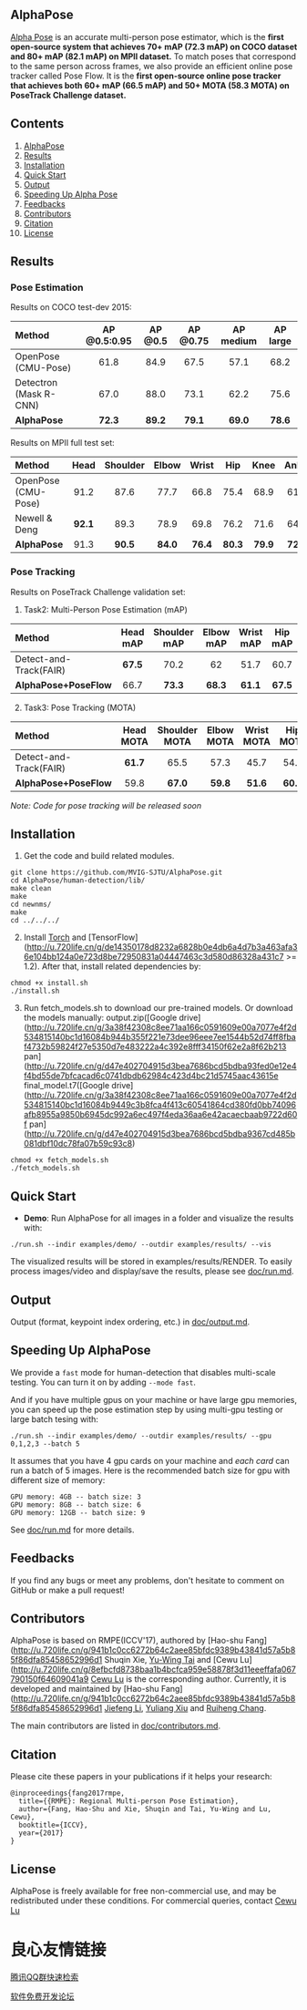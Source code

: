 
 
     
 



## AlphaPose
[Alpha Pose](http://u.720life.cn/g/8efbcfd8738baa1b4bcfca959e58878fe6065c79e5f4de62809c6884793b4ea8485dd2816326f253bf88fce965d09be6)  is an accurate multi-person pose estimator, which is the **first open-source system that achieves 70+ mAP (72.3 mAP) on COCO dataset and 80+ mAP (82.1 mAP) on MPII dataset.** 
To match poses that correspond to the same person across frames, we also provide an efficient online pose tracker called Pose Flow. It is the **first open-source online pose tracker that achieves both 60+ mAP (66.5 mAP) and 50+ MOTA (58.3 MOTA) on PoseTrack Challenge dataset.**


## Contents
1. [AlphaPose](#alphapose)
2. [Results](#results)
3. [Installation](#installation)
4. [Quick Start](#quick-start)
5. [Output](#output)
6. [Speeding Up Alpha Pose](#speeding-up-alpha-pose)
7. [Feedbacks](#feedbacks)
8. [Contributors](#contributors)
9. [Citation](#citation)
10. [License](#license)



## Results
### Pose Estimation
 
     
 

Results on COCO test-dev 2015:
 

| Method | AP @0.5:0.95 | AP @0.5 | AP @0.75 | AP medium | AP large |
|:-------|:-----:|:-------:|:-------:|:-------:|:-------:|
| OpenPose (CMU-Pose) | 61.8 | 84.9 | 67.5 | 57.1 | 68.2 |
| Detectron (Mask R-CNN) | 67.0 | 88.0 | 73.1 | 62.2 | 75.6 |
| **AlphaPose** | **72.3** | **89.2** | **79.1** | **69.0** | **78.6** |

 

Results on MPII full test set:
 

| Method | Head | Shoulder | Elbow | Wrist | Hip | Knee | Ankle | Ave |
|:-------|:-----:|:-------:|:-------:|:-------:|:-------:|:-------:|:-------:|:-------:|
| OpenPose (CMU-Pose) | 91.2 | 87.6 | 77.7 | 66.8 | 75.4 | 68.9 | 61.7 | 75.6 |
| Newell & Deng | **92.1** | 89.3 | 78.9 | 69.8 | 76.2 | 71.6 | 64.7 | 77.5 |
| **AlphaPose** | 91.3 | **90.5** | **84.0** | **76.4** | **80.3** | **79.9** | **72.4** | **82.1** |

 

### Pose Tracking
 
     
 

Results on PoseTrack Challenge validation set:

1. Task2: Multi-Person Pose Estimation (mAP)
 

| Method | Head mAP | Shoulder mAP | Elbow mAP | Wrist mAP | Hip mAP | Knee mAP | Ankle mAP | Total mAP |
|:-------|:-----:|:-------:|:-------:|:-------:|:-------:|:-------:|:-------:|:-------:|
| Detect-and-Track(FAIR) | **67.5** | 70.2 | 62 | 51.7 | 60.7 | 58.7 | 49.8 | 60.6 |
| **AlphaPose+PoseFlow** | 66.7 | **73.3** | **68.3** | **61.1** | **67.5** | **67.0** | **61.3** | **66.5** |

 

2. Task3: Pose Tracking (MOTA)
 

| Method | Head MOTA | Shoulder MOTA | Elbow MOTA | Wrist MOTA | Hip MOTA | Knee MOTA | Ankle MOTA | Total MOTA | Total MOTP|
|:-------|:-----:|:-------:|:-------:|:-------:|:-------:|:-------:|:-------:|:-------:|:-------:|
| Detect-and-Track(FAIR) | **61.7** | 65.5 | 57.3 | 45.7 | 54.3 | 53.1 | 45.7 | 55.2 | 61.5 |
| **AlphaPose+PoseFlow** | 59.8 | **67.0** | **59.8** | **51.6** | **60.0** | **58.4** | **50.5** | **58.3** | **67.8**|

 

*Note: Code for pose tracking will be released soon*

## Installation
1. Get the code and build related modules.
  ```Shell
  git clone https://github.com/MVIG-SJTU/AlphaPose.git
  cd AlphaPose/human-detection/lib/
  make clean
  make
  cd newnms/
  make
  cd ../../../
  ```
2. Install [Torch](http://u.720life.cn/g/54145d0471d91890860f7f8463c030469f456fcaacd2fceec2df31f79d8eb5f5)  and [TensorFlow](http://u.720life.cn/g/de14350178d8232a6828b0e4db6a4d7b3a463afa36e104bb124a0e723d8be72950831a04447463c3d580d86328a431c7  >= 1.2). After that, install related dependencies by:
  ```Shell
  chmod +x install.sh
  ./install.sh
  ```
3. Run fetch_models.sh to download our pre-trained models. Or download the models manually: output.zip([Google drive](http://u.720life.cn/g/3a38f42308c8ee71aa166c0591609e00a7077e4f2d534815140bc1d16084b944b355f221e73dee96eee7ee1544b52d74ff8fbaf4732b59824f27e5350d7e483222a4c392e8fff34150f62e2a8f62b213  pan](http://u.720life.cn/g/d47e402704915d3bea7686bcd5bdba93fed0e12e4f4bd55de7bfcacad6c0741dbdb62984c423d4bc21d5745aac43615e  final_model.t7([Google drive](http://u.720life.cn/g/3a38f42308c8ee71aa166c0591609e00a7077e4f2d534815140bc1d16084b9449c3b8fca4f413c60541864cd380fd0bb74096afb8955a9850b6945dc992a6ec497f4eda36aa6e42acaecbaab9722d60f  pan](http://u.720life.cn/g/d47e402704915d3bea7686bcd5bdba9367cd485b081dbf10dc78fa07b59c93c8) 
  ```Shell
  chmod +x fetch_models.sh
  ./fetch_models.sh
  ```

## Quick Start
- **Demo**:  Run AlphaPose for all images in a folder and visualize the results with:
```
./run.sh --indir examples/demo/ --outdir examples/results/ --vis
```

The visualized results will be stored in examples/results/RENDER. To easily process images/video and display/save the results, please see [doc/run.md](doc/run.md).

## Output
Output (format, keypoint index ordering, etc.) in [doc/output.md](doc/output.md).

## Speeding Up AlphaPose
We provide a `fast` mode for human-detection that disables multi-scale testing. You can turn it on by adding `--mode fast`.

And if you have multiple gpus on your machine or have large gpu memories, you can speed up the pose estimation step by using multi-gpu testing or large batch tesing with:
```
./run.sh --indir examples/demo/ --outdir examples/results/ --gpu 0,1,2,3 --batch 5
```
It assumes that you have 4 gpu cards on your machine and *each card* can run a batch of 5 images. Here is the recommended batch size for gpu with different size of memory:
```
GPU memory: 4GB -- batch size: 3
GPU memory: 8GB -- batch size: 6
GPU memory: 12GB -- batch size: 9
```
See [doc/run.md](doc/run.md) for more details.


## Feedbacks
If you find any bugs or meet any problems, don't hesitate to comment on GitHub or make a pull request!


## Contributors
AlphaPose is based on RMPE(ICCV'17), authored by [Hao-shu Fang](http://u.720life.cn/g/941b1c0cc6272b64c2aee85bfdc9389b43841d57a5b85f86dfa85458652996d1  Shuqin Xie, [Yu-Wing Tai](http://u.720life.cn/g/c30052688912d3bddf96ba7aaa0d5911c87b9d4210f37ffcc6a6b54c0c6034cb740bd741fce4a912125527b3c8f6c26e34db6f0742588d9fbb38e2f333211a9a)  and [Cewu Lu](http://u.720life.cn/g/8efbcfd8738baa1b4bcfca959e58878f3d11eeeffafa067790150f64609041a9  [Cewu Lu](http://u.720life.cn/g/8efbcfd8738baa1b4bcfca959e58878fa9d2a2384f88d34212c57c52727534bf)  is the corresponding author. Currently, it is developed and maintained by [Hao-shu Fang](http://u.720life.cn/g/941b1c0cc6272b64c2aee85bfdc9389b43841d57a5b85f86dfa85458652996d1  [Jiefeng Li](http://jeff-leaf.site/), [Yuliang Xiu](http://xiuyuliang.cn/about/) and [Ruiheng Chang](https://crh19970307.github.io/). 

The main contributors are listed in [doc/contributors.md](doc/contributors.md).

## Citation
Please cite these papers in your publications if it helps your research:

    @inproceedings{fang2017rmpe,
      title={{RMPE}: Regional Multi-person Pose Estimation},
      author={Fang, Hao-Shu and Xie, Shuqin and Tai, Yu-Wing and Lu, Cewu},
      booktitle={ICCV},
      year={2017}
    }



## License
AlphaPose is freely available for free non-commercial use, and may be redistributed under these conditions. For commercial queries, contact [Cewu Lu](http://u.720life.cn/g/8efbcfd8738baa1b4bcfca959e58878fa9d2a2384f88d34212c57c52727534bf) 



 # 良心友情链接

[腾讯QQ群快速检索](http://u.720life.cn/s/8cf73f7c)

[软件免费开发论坛](http://u.720life.cn/s/bbb01dc0)